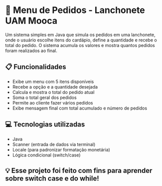 # 🍔 Menu de Pedidos - Lanchonete UAM Mooca

Um sistema simples em Java que simula os pedidos em uma lanchonete, onde o usuário escolhe itens do cardápio, define a quantidade e recebe o total do pedido. O sistema acumula os valores e mostra quantos pedidos foram realizados ao final.

## 📋 Funcionalidades

- Exibe um menu com 5 itens disponíveis
- Recebe a opção e a quantidade desejada
- Calcula e mostra o total do pedido atual
- Soma o total geral dos pedidos
- Permite ao cliente fazer vários pedidos
- Exibe mensagem final com total acumulado e número de pedidos

## 💻 Tecnologias utilizadas

- Java
- Scanner (entrada de dados via terminal)
- Locale (para padronizar formatação monetária)
- Lógica condicional (switch/case)

## 💡 Esse projeto foi feito com fins para aprender sobre switch case e do while!
